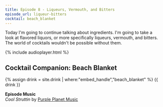 ```yaml
---
title: Episode 8 - Liqueurs, Vermouth, and Bitters
episode_url: liqueur-bitters
cocktail: beach_blanket
---
```


Today I'm going to continue talking about ingredients. I'm going to take a look at flavored liquors, or more specifically liqueurs, vermouth, and bitters. The world of cocktails wouldn't be possible without them.

{% include audioplayer.html %}

## Cocktail Companion: Beach Blanket
{% assign drink = site.drink | where:"embed_handle","beach_blanket" %}
{{ drink }}


**Episode Music**  
*Cool Struttin* by [Purple Planet Music](purple-planet.com)